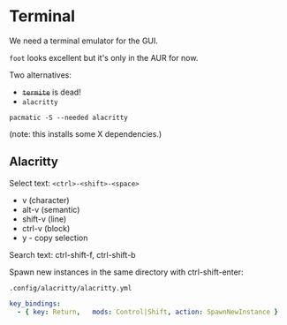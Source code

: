 # Terminal

We need a terminal emulator for the GUI.

`foot` looks excellent but it's only in the AUR for now.

Two alternatives:

* ~~`termite`~~ is dead!
* `alacritty`

`pacmatic -S --needed alacritty`

(note: this installs some X dependencies.)

## Alacritty

Select text: `<ctrl>-<shift>-<space>`

* v (character)
* alt-v (semantic)
* shift-v (line)
* ctrl-v (block)
* y - copy selection

Search text: ctrl-shift-f, ctrl-shift-b

Spawn new instances in the same directory with ctrl-shift-enter:

`.config/alacritty/alacritty.yml`

```yaml
key_bindings:
  - { key: Return,   mods: Control|Shift, action: SpawnNewInstance }
```
